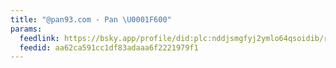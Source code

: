 ```yaml
---
title: "@pan93.com - Pan \U0001F600"
params:
  feedlink: https://bsky.app/profile/did:plc:nddjsmgfyj2ymlo64qsoidib/rss
  feedid: aa62ca591cc1df83adaaa6f2221979f1
---
```

